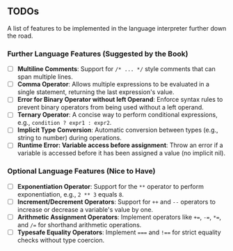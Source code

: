 ## TODOs

A list of features to be implemented in the language interpreter further down the road.

### Further Language Features (Suggested by the Book)

- [ ] **Multiline Comments**: Support for `/* ... */` style comments that can span multiple lines.
- [ ] **Comma Operator**: Allows multiple expressions to be evaluated in a single statement, returning the last expression's value.
- [ ] **Error for Binary Operator without left Operand**: Enforce syntax rules to prevent binary operators from being used without a left operand.
- [ ] **Ternary Operator**: A concise way to perform conditional expressions, e.g., `condition ? expr1 : expr2`.
- [ ] **Implicit Type Conversion**: Automatic conversion between types (e.g., string to number) during operations.
- [ ] **Runtime Error: Variable access before assignment**: Throw an error if a variable is accessed before it has been assigned a value (no implicit nil).

### Optional Language Features (Nice to Have)

- [ ] **Exponentiation Operator**: Support for the `**` operator to perform exponentiation, e.g., `2 ** 3` equals `8`.
- [ ] **Increment/Decrement Operators**: Support for `++` and `--` operators to increase or decrease a variable's value by one.
- [ ] **Arithmetic Assignment Operators**: Implement operators like `+=`, `-=`, `*=`, and `/=` for shorthand arithmetic operations.
- [ ] **Typesafe Equality Operators**: Implement `===` and `!==` for strict equality checks without type coercion.
